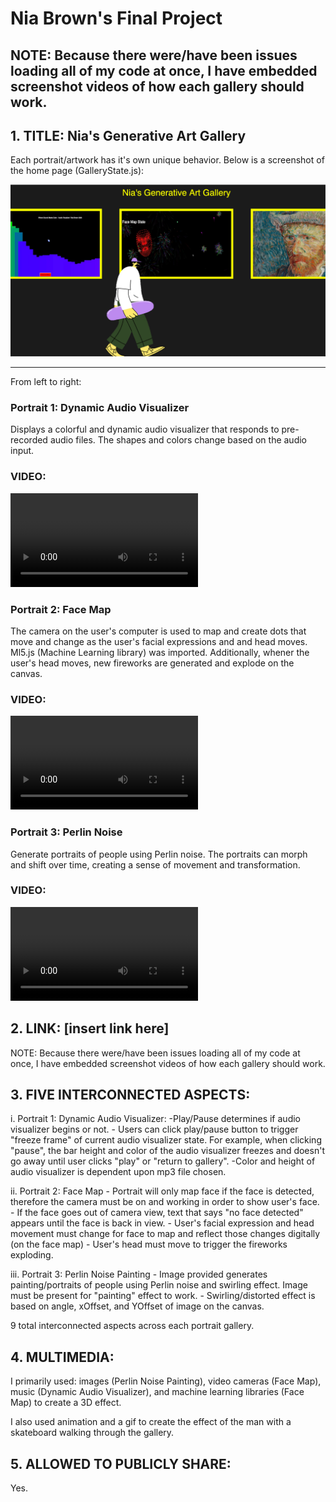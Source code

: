 # Nia Brown's Final Project

## **NOTE: Because there were/have been issues loading all of my code at once, I have embedded screenshot videos of how each gallery should work.**


## 1. TITLE: Nia's Generative Art Gallery

Each portrait/artwork has it's own unique behavior. Below is a screenshot of the home page (GalleryState.js):

![Gallery Home Page](<images/Gallery Home Page.png>)

-------------------------------------
From left to right:

### Portrait 1:  Dynamic Audio Visualizer

Displays a colorful and dynamic audio visualizer that responds to pre-recorded audio files. The shapes and colors  change based on the audio input. 

### VIDEO:
<video controls src="Portrait 1: Audio Visualizer.mp4" title="Title"></video>

### Portrait 2: Face Map

The camera on the user's computer is used to map and create dots that move and change as the user's facial expressions and and head moves. Ml5.js (Machine Learning library) was imported. Additionally, whener the user's head moves, new fireworks are generated and explode on the canvas.

### VIDEO:
<video controls src="Portrait 2: Face Map.mp4" title="Title"></video>

### Portrait 3: Perlin Noise

Generate portraits of people using Perlin noise. The portraits can morph and shift over time, creating a sense of movement and transformation. 

### VIDEO: 
<video controls src="Portrait 3: Perlin Painting-1.mp4" title="Title"></video>

## 2. LINK: [insert link here]
<!-- drag and click shift to drop videos, images into readMe.md -->

NOTE: Because there were/have been issues loading all of my code at once, I have embedded screenshot videos of how each gallery should work.

## 3. FIVE INTERCONNECTED ASPECTS:

i. Portrait 1:  Dynamic Audio Visualizer:
    -Play/Pause determines if audio visualizer begins or not.
    - Users can click play/pause button to trigger "freeze frame" of current audio visualizer state. For example, when clicking "pause", the bar height and color of the audio visualizer freezes and doesn't go away until user clicks "play" or "return to gallery".
    -Color and height of audio visualizer is dependent upon mp3 file chosen.

ii. Portrait 2: Face Map
    - Portrait will only map face if the face is detected, therefore the camera must be on and working in order to show user's face.
    - If the face goes out of camera view, text that says "no face detected" appears until the face is back in view.
    - User's facial expression and head movement must change for face to map and reflect those changes digitally (on the face map)
    - User's head must move to trigger the fireworks exploding.

iii. Portrait 3: Perlin Noise Painting
    - Image provided generates painting/portraits of people using Perlin noise and swirling effect. Image must be present for "painting" effect to work.
    - Swirling/distorted effect is based on angle, xOffset, and YOffset of image on the canvas.

9 total interconnected aspects across each portrait gallery.


## 4. MULTIMEDIA:

I primarily used: images (Perlin Noise Painting), video cameras (Face Map), music (Dynamic Audio Visualizer), and machine learning libraries (Face Map) to create a 3D effect.

I also used animation and a gif to create the effect of the man with a skateboard walking through the gallery.

## 5. ALLOWED TO PUBLICLY SHARE:

Yes.